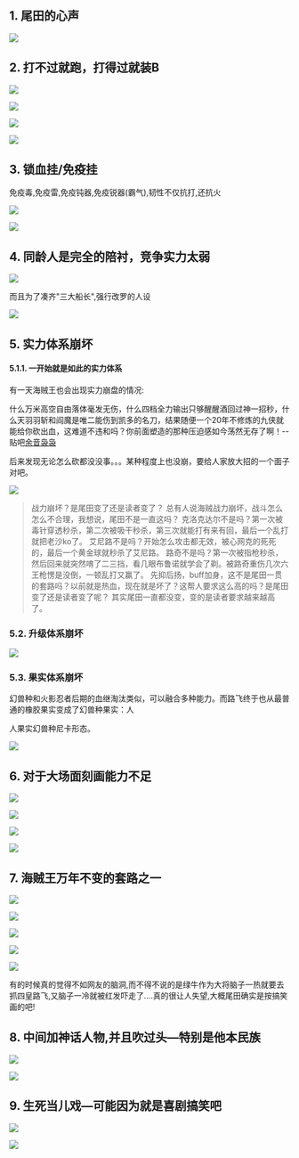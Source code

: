 
## 1. 尾田的心声
![](https://gitee.com/istarwyh/images/raw/master/vnote/程序员练级之路/生活/open/对海贼王的批评/对海贼王的批评.md/ca9870f1f7a5d64a_Ahf6TVF3bt.jpg)



## 2. 打不过就跑，打得过就装B

![](https://gitee.com/istarwyh/images/raw/master/vnote/程序员练级之路/生活/open/对海贼王的批评/对海贼王的批评.md/image_mAJUGde3aH.png)

![](https://gitee.com/istarwyh/images/raw/master/vnote/程序员练级之路/生活/open/对海贼王的批评/对海贼王的批评.md/image_EoGklOdxI8.png)

![](https://gitee.com/istarwyh/images/raw/master/vnote/程序员练级之路/生活/open/对海贼王的批评/对海贼王的批评.md/1638015459200_mZIT2JJ7rX.jpg)

![](https://gitee.com/istarwyh/images/raw/master/vnote/程序员练级之路/生活/open/对海贼王的批评/对海贼王的批评.md/image_mv2VKJJOBn.png)

## 3. 锁血挂/免疫挂

免疫毒,免疫雷,免疫钝器,免疫锐器(霸气),韧性不仅抗打,还抗火

![](https://gitee.com/istarwyh/images/raw/master/vnote/程序员练级之路/生活/open/对海贼王的批评/对海贼王的批评.md/IMG_20210131_154551_8sqC1EgHeQ.jpg)

![](https://gitee.com/istarwyh/images/raw/master/vnote/程序员练级之路/生活/open/对海贼王的批评/对海贼王的批评.md/image_yyX3tKkN5d.png)

## 4. 同龄人是完全的陪衬，竞争实力太弱

![](https://gitee.com/istarwyh/images/raw/master/vnote/程序员练级之路/生活/open/对海贼王的批评/对海贼王的批评.md/image_VPVwZdMOy3.png)

而且为了凑齐"三大船长",强行改罗的人设

![](https://xiaohui-zhangjiakou.oss-cn-zhangjiakou.aliyuncs.com/image/202307151703493.png)
## 5. 实力体系崩坏

#### 5.1.1. 一开始就是如此的实力体系

有一天海贼王也会出现实力崩盘的情况:

什么万米高空自由落体毫发无伤，什么四档全力输出只够醒醒酒回过神一招秒，什么天羽羽斩和阎魔是唯二能伤到凯多的名刀，结果随便一个20年不修炼的九侠就能给你砍出血，这难道不违和吗？你前面塑造的那种压迫感如今荡然无存了啊！--贴吧[余音袅袅](https://tieba.baidu.com/home/main/?un=流云淡苑\&ie=utf-8\&id=tb.1.bcfffa1c.pxh4p7kLXeXUomo8aZMjEA\&fr=frs "余音袅袅")

后来发现无论怎么砍都没没事。。。某种程度上也没崩，要给人家放大招的一个面子对吧。

![](https://xiaohui-zhangjiakou.oss-cn-zhangjiakou.aliyuncs.com/image/202307151708712.png)


>战力崩坏？是尾田变了还是读者变了？
总有人说海贼战力崩坏，战斗怎么怎么不合理，我想说，尾田不是一直这吗？
	克洛克达尔不是吗？第一次被毒针穿透秒杀，第二次被吸干秒杀，第三次就能打有来有回，最后一个乱打就把老沙ko了。
艾尼路不是吗？开始怎么攻击都无效，被心网克的死死的，最后一个黄金球就秒杀了艾尼路。
路奇不是吗？第一次被指枪秒杀，然后回来就突然唷了二三挡，看几眼布鲁诺就学会了剃。被路奇重伤几次六王枪愣是没倒，一顿乱打又赢了。
先抑后扬，buff加身，这不是尾田一贯的套路吗？以前就是热血，现在就是坏了？这帮人要求这么高的吗？是尾田变了还是读者变了呢？
其实尾田一直都没变，变的是读者要求越来越高了。

### 5.2. 升级体系崩坏

![](https://gitee.com/istarwyh/images/raw/master/vnote/程序员练级之路/生活/open/对海贼王的批评/对海贼王的批评.md/image_YrKkBNIJv5.png)

### 5.3. 果实体系崩坏

幻兽种和火影忍者后期的血继淘汰类似，可以融合多种能力。而路飞终于也从最普通的橡胶果实变成了幻兽种果实：人

人果实幻兽种尼卡形态。

![](https://gitee.com/istarwyh/images/raw/master/vnote/程序员练级之路/生活/open/对海贼王的批评/对海贼王的批评.md/image_st5aeZNgF8.png)

## 6. 对于大场面刻画能力不足

![](https://gitee.com/istarwyh/images/raw/master/vnote/程序员练级之路/生活/open/对海贼王的批评/对海贼王的批评.md/image_LL7RlEurN4.png)

![](https://gitee.com/istarwyh/images/raw/master/vnote/程序员练级之路/生活/open/对海贼王的批评/对海贼王的批评.md/image_JfflnVOhWY.png)

![](https://gitee.com/istarwyh/images/raw/master/vnote/程序员练级之路/生活/open/对海贼王的批评/对海贼王的批评.md/image_TNVbJQFaat.png)

![](https://gitee.com/istarwyh/images/raw/master/vnote/程序员练级之路/生活/open/对海贼王的批评/对海贼王的批评.md/image_z2q2dmU7hJ.png)

## 7. 海贼王万年不变的套路之一

![](https://gitee.com/istarwyh/images/raw/master/vnote/程序员练级之路/生活/open/对海贼王的批评/对海贼王的批评.md/image_HxVFlcQB1D.png)

![](https://gitee.com/istarwyh/images/raw/master/vnote/程序员练级之路/生活/open/对海贼王的批评/对海贼王的批评.md/1638016315690__ZoWait2-F.jpg)

![](https://gitee.com/istarwyh/images/raw/master/vnote/程序员练级之路/生活/open/对海贼王的批评/对海贼王的批评.md/1638016315669_rcnOK9oPQr.jpg)

![](https://gitee.com/istarwyh/images/raw/master/vnote/程序员练级之路/生活/open/对海贼王的批评/对海贼王的批评.md/1638016315681_OJJoCCYuz_.jpg)

![](https://gitee.com/istarwyh/images/raw/master/vnote/程序员练级之路/生活/open/对海贼王的批评/对海贼王的批评.md/IMG_20220621_231332_L--B4wDFLG.jpg)

有的时候真的觉得不如网友的脑洞,而不得不说的是绿牛作为大将脑子一热就要去抓四皇路飞,又脑子一冷就被红发吓走了....真的很让人失望,大概尾田确实是按搞笑画的吧!

## 8. 中间加神话人物,并且吹过头—特别是他本民族

![](https://gitee.com/istarwyh/images/raw/master/vnote/程序员练级之路/生活/open/对海贼王的批评/对海贼王的批评.md/image_o5FsFMWgRT.png)

![](https://gitee.com/istarwyh/images/raw/master/vnote/程序员练级之路/生活/open/对海贼王的批评/对海贼王的批评.md/image_M22C9b_hEk.png)

## 9. 生死当儿戏—可能因为就是喜剧搞笑吧

![](https://gitee.com/istarwyh/images/raw/master/vnote/程序员练级之路/生活/open/对海贼王的批评/对海贼王的批评.md/image_fXx_p6dOSW.png)

![](https://gitee.com/istarwyh/images/raw/master/vnote/程序员练级之路/生活/open/对海贼王的批评/对海贼王的批评.md/1638014866526_bDxhBER2a0.jpg)
